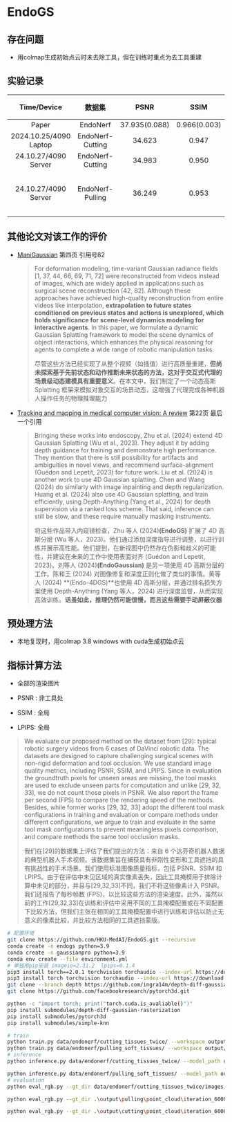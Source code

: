 # EndoGS

## 存在问题

+ 用colmap生成初始点云时未去除工具，但在训练时重点为去工具重建

## 实验记录

|      Time/Device       |      数据集      |     PSNR      |     SSIM     |    LPIPS     |             备注             | Train Time | GPU Memory | 迭代次数 |
| :--------------------: | :--------------: | :-----------: | :----------: | :----------: | :--------------------------: | :--------: | :--------: | :------: |
|         Paper          |     EndoNerf     | 37.935(0.088) | 0.966(0.003) | 0.066(0.030) |                              |            |            |  3K+60K  |
| 2024.10.25/4090 Laptop | EndoNerf-Cutting |    34.623     |    0.947     |    0.0486    |                              |            |            |  3K+60K  |
|  24.10.27/4090 Server  | EndoNerf-Cutting |    34.983     |    0.950     |    0.048     |                              |     1h     |    Full    |  3K+60K  |
|  24.10.27/4090 Server  | EndoNerf-Pulling |    36.249     |    0.953     |    0.0699    | colmap 3.8 windows with cuda |  40 mins   |    Full    |  3K+60K  |



## 其他论文对该工作的评价

+ [ManiGaussian](https://arxiv.org/pdf/2403.08321) 第四页 引用号82

    > For deformation modeling, time-variant Gaussian radiance fields [1, 37, 44, 66, 69, 71, 72] were reconstructed from videos instead of images, which are widely applied in applications such as surgical scene reconstruction [42, 82]. Although these approaches have achieved high-quality reconstruction from entire videos like interpolation, **extrapolation to future states conditioned on previous states and actions is unexplored, which holds significance for scene-level dynamics modeling for interactive agents**. In this paper, we formulate a dynamic Gaussian Splatting framework to model the scene dynamics of object interactions, which enhances the physical reasoning for agents to complete a wide range of robotic manipulation tasks.
    >
    > 尽管这些方法已经实现了从整个视频（如插值）进行高质量重建，**但尚未探索基于先前状态和动作推断未来状态的方法，这对于交互式代理的场景级动态建模具有重要意义**。在本文中，我们制定了一个动态高斯 Splatting 框架来模拟对象交互的场景动态，这增强了代理完成各种机器人操作任务的物理推理能力 

+ [Tracking and mapping in medical computer vision: A review](https://www.sciencedirect.com/science/article/pii/S1361841524000562)  第22页 最后一个引用

    > Bringing these works into endoscopy, Zhu et al. (2024) extend 4D Gaussian Splatting (Wu et al., 2023). They adjust it by adding depth guidance for training and demonstrate high performance. They mention that there is still possibility for artifacts and ambiguities in novel views, and recommend surface-alignment (Guédon and Lepetit, 2023) for future work. Liu et al. (2024) is another work to use 4D Gaussian splatting. Chen and Wang (2024) do similarly with image inpainting and depth regularization. Huang et al. (2024) also use 4D Gaussian splatting, and train efficiently, using Depth-Anything (Yang et al., 2024) for depth supervision via a ranked loss scheme. That said, inference can still be slow, and these require manually masking instruments.
    >
    > 将这些作品带入内窥镜检查，Zhu 等人 (2024)**(EndoGS)** 扩展了 4D 高斯分层 (Wu 等人，2023)。他们通过添加深度指导进行调整，以进行训练并展示高性能。他们提到，在新视图中仍然存在伪影和歧义的可能性，并建议在未来的工作中使用表面对齐 (Guédon and Lepetit, 2023)。刘等人 (2024)**(EndoGaussian)** 是另一项使用 4D 高斯分层的工作。陈和王 (2024) 对图像修复和深度正则化做了类似的事情。黄等人 (2024) **(Endo-4DGS)**也使用 4D 高斯分层，并通过排名损失方案使用 Depth-Anything (Yang 等人，2024) 进行深度监督，从而实现高效训练。**话虽如此，推理仍然可能很慢，而且这些需要手动屏蔽仪器**

## 预处理方法

+ 本地复现时，用colmap 3.8 windows with cuda生成初始点云

## 指标计算方法

+ 全部的渲染图片

+ PSNR : 非工具处
+ SSIM : 全局
+ LPIPS: 全局

> We evaluate our proposed method on the dataset from [29]: typical robotic surgery videos from 6 cases of DaVinci robotic data. The datasets are designed to capture challenging surgical scenes with non-rigid deformation and tool occlusion. We use standard image quality metrics, including PSNR, SSIM, and LPIPS. Since in evaluation the groundtruth pixels for unseen areas are missing, the tool masks are used to exclude unseen parts for computation and unlike [29, 32, 33], we do not count those pixels in PSNR. We also report the frame per second (FPS) to compare the rendering speed of the methods. Besides, while former works [29, 32, 33] adopt the different tool mask configurations in training and evaluation or compare methods under different configurations, we argue to train and evaluate in the same tool mask configurations to prevent meaningless pixels comparison, and compare methods the same tool occlusion masks.
>
> 我们在[29]的数据集上评估了我们提出的方法：来自 6 个达芬奇机器人数据的典型机器人手术视频。该数据集旨在捕获具有非刚性变形和工具遮挡的具有挑战性的手术场景。我们使用标准图像质量指标，包括 PSNR、SSIM 和 LPIPS。由于在评估中未见区域的真实像素丢失，因此工具掩模用于排除计算中未见的部分，并且与[29,32,33]不同，我们不将这些像素计入 PSNR。我们还报告了每秒帧数 (FPS)，以比较这些方法的渲染速度。此外，虽然以前的工作[29,32,33]在训练和评估中采用不同的工具掩模配置或在不同配置下比较方法，但我们主张在相同的工具掩模配置中进行训练和评估以防止无意义的像素比较，并比较方法相同的工具遮挡蒙版。

```bash
# 配置环境
git clone https://github.com/HKU-MedAI/EndoGS.git --recursive
conda create -n endogs python=3.9  
conda create -n gaussianpro python=3.9 
conda env create --file environment.yml
# 单独用pip安装 imageio=2.31.2  lpips=0.1.4
pip3 install torch==2.0.1 torchvision torchaudio --index-url https://download.pytorch.org/whl/cu118
pip3 install torch torchvision torchaudio --index-url https://download.pytorch.org/whl/cu117
git clone --branch depth https://github.com/ingra14m/depth-diff-gaussian-rasterization.git --recursive
git clone https://github.com/facebookresearch/pytorch3d.git

python -c "import torch; print("torch.cuda.is_avaliable()")"
pip install submodules/depth-diff-gaussian-rasterization
pip install submodules/pytorch3d
pip install submodules/simple-knn

# train
python train.py data/endonerf/cutting_tissues_twice/ --workspace output/cutting/
python train.py data/endonerf/pulling_soft_tissues/ --workspace output/pulling/
# inference
python inference.py data/endonerf/cutting_tissues_twice/ --model_path output/cutting/point_cloud/iteration_60000

python inference.py data/endonerf/pulling_soft_tissues/ --model_path output/pulling/point_cloud/iteration_60000
# evaluation
python eval_rgb.py --gt_dir data/endonerf/cutting_tissues_twice/images --mask_dir data/endonerf/cutting_tissues_twice/gt_masks --img_dir output/cutting/point_cloud/iteration_60000/render

python eval_rgb.py --gt_dir .\output\pulling\point_cloud\iteration_60000\gt_choose --mask_dir .\output\pulling\point_cloud\iteration_60000\masks_choose --img_dir .\output\pulling\point_cloud\iteration_60000\render_choose

python eval_rgb.py --gt_dir .\output\cutting\point_cloud\iteration_60000\gt_choose --mask_dir .\output\cutting\point_cloud\iteration_60000\masks_choose --img_dir .\output\cutting\point_cloud\iteration_60000\render_choose
```

